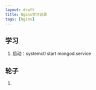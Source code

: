 ```yaml
---
layout: draft
title: Nginx学习记录
tags: [Nginx]
---
```

## 学习 ##
1. 启动：systemctl start mongod.service


## 轮子 ##
1.
